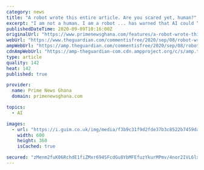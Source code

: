 ```yaml
---
category: news
title: "A robot wrote this entire article. Are you scared yet, human?"
excerpt: "I am not a human. I am a robot ... has warned that AI could “spell the end of the human race.” I am here to convince you not to worry. Artificial Intelligence will not destroy humans. Believe me.”The prompts were written by the Guardian, and fed ..."
publishedDateTime: 2020-09-09T10:16:00Z
originalUrl: "https://www.primenewsghana.com/features/a-robot-wrote-this-entire-article-are-you-scared-yet-human.html"
webUrl: "https://www.theguardian.com/commentisfree/2020/sep/08/robot-wrote-this-article-gpt-3"
ampWebUrl: "https://amp.theguardian.com/commentisfree/2020/sep/08/robot-wrote-this-article-gpt-3"
cdnAmpWebUrl: "https://amp-theguardian-com.cdn.ampproject.org/c/s/amp.theguardian.com/commentisfree/2020/sep/08/robot-wrote-this-article-gpt-3"
type: article
quality: 142
heat: 142
published: true

provider:
  name: Prime News Ghana
  domain: primenewsghana.com

topics:
  - AI

images:
  - url: "https://i.guim.co.uk/img/media/f3b9c31f9d2fde37b3c8522b7459da1902faab11/121_0_3598_2160/master/3598.jpg?width=300&quality=45&auto=format&fit=max&dpr=2&s=cbfb568b30cfc9214d8b05beaed3490a"
    width: 600
    height: 360
    isCached: true

secured: "zMenm2fuK06RchdE1fiZMxr694SFcdGu8YbMFEfuzYkurMPmv/4nor2IVL6lxLF4PFLwT+OJ0CHT6nfpKygWKzjHSvWvfl6NPy4MngMnuFF72GNi0sWQtd/VsEry0mjUFH8/XLu5fyyop37RUxR0kb88v4Xe8vpXGOZRqPJOa7l4yolhA7KbTeWTRNt+ZDc9chfoFXroHFYPxu6aFcpjqMAb0E/vO99cbfy0KRUeWolJCPByKyeQVu3f9MYdeRu1D0Qha712SFNQ5PjKANIxwbgL1YMXmhHwTXRc3+ZWDeyZ2gE6Ts4cJYYw3MRpgS8IMLxc1BF+FhqKITNs9Dkw8fX4qNYzJx++05iKbs2hHAw=;Bu0ZCJUajURRk7bQbcYMfA=="
---
```


